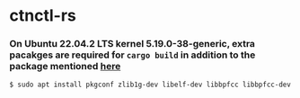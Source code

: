 # ctnctl-rs

### On Ubuntu 22.04.2 LTS kernel 5.19.0-38-generic, extra pacakges are required for `cargo build` in addition to the package mentioned [here](https://github.com/ZhengjunHUO/ctnctl#developed-and-tested-under)
```sh
$ sudo apt install pkgconf zlib1g-dev libelf-dev libbpfcc libbpfcc-dev systemtap-sdt-dev gcc-multilib
```

